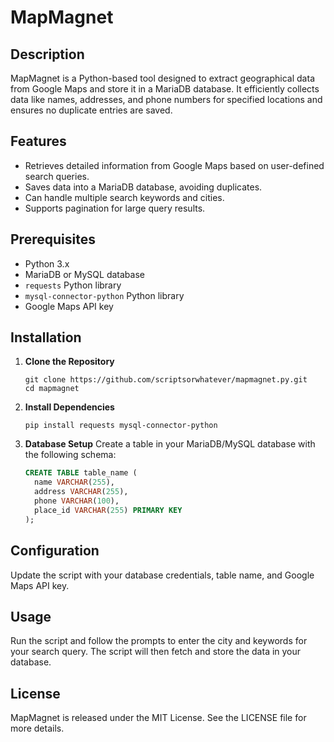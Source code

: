 # MapMagnet

## Description
MapMagnet is a Python-based tool designed to extract geographical data from Google Maps and store it in a MariaDB database. It efficiently collects data like names, addresses, and phone numbers for specified locations and ensures no duplicate entries are saved.

## Features
- Retrieves detailed information from Google Maps based on user-defined search queries.
- Saves data into a MariaDB database, avoiding duplicates.
- Can handle multiple search keywords and cities.
- Supports pagination for large query results.

## Prerequisites
- Python 3.x
- MariaDB or MySQL database
- `requests` Python library
- `mysql-connector-python` Python library
- Google Maps API key

## Installation

1. **Clone the Repository**
   ```
   git clone https://github.com/scriptsorwhatever/mapmagnet.py.git
   cd mapmagnet
   ```

2. **Install Dependencies**
   ```
   pip install requests mysql-connector-python
   ```

3. **Database Setup**
   Create a table in your MariaDB/MySQL database with the following schema:
   ```sql
   CREATE TABLE table_name (
     name VARCHAR(255),
     address VARCHAR(255),
     phone VARCHAR(100),
     place_id VARCHAR(255) PRIMARY KEY
   );
   ```

## Configuration
Update the script with your database credentials, table name, and Google Maps API key.

## Usage
Run the script and follow the prompts to enter the city and keywords for your search query. The script will then fetch and store the data in your database.

## License
MapMagnet is released under the MIT License. See the LICENSE file for more details.
